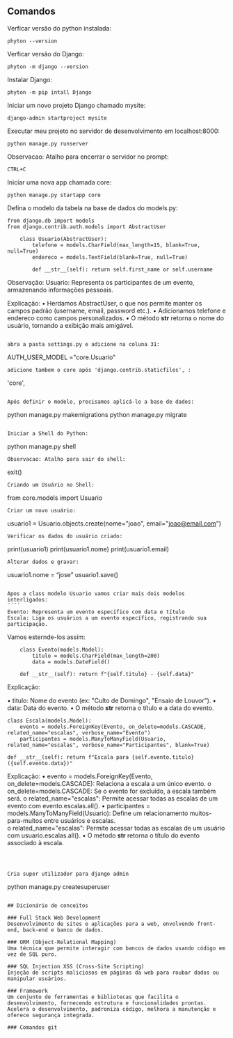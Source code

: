 ## Comandos

Verficar versão do python instalada:
````
phyton --version
````

Verficar versão do Django:
````
phyton -m django --version
````

Instalar Django:
````
phyton -m pip intall Django
````

Iniciar um novo projeto Django chamado mysite:
````
django-admin startproject mysite
````

Executar meu projeto no servidor de desenvolvimento em localhost:8000:
````
python manage.py runserver
````
Observacao: Atalho para encerrar o servidor no prompt:
````
CTRL+C
````

Iniciar uma nova app chamada core:
````
python manage.py startapp core
````

Defina o modelo da tabela na base de dados do models.py:
````
from django.db import models 
from django.contrib.auth.models import AbstractUser 
    
    class Usuario(AbstractUser): 
        telefone = models.CharField(max_length=15, blank=True, null=True) 
        endereco = models.TextField(blank=True, null=True) 
        
        def __str__(self): return self.first_name or self.username 
````
Observação: Usuario: Representa os participantes de um evento, armazenando informações pessoais.

Explicação: 
• Herdamos AbstractUser, o que nos permite manter os campos padrão (username, email, password etc.). 
• Adicionamos telefone e endereco como campos personalizados. 
• O método __str__ retorna o nome do usuário, tornando a exibição mais amigável. 
````

abra a pasta settings.py e adicione na coluna 31: 
````
AUTH_USER_MODEL ="core.Usuario"
````
adicione tambem o core após 'django.contrib.staticfiles', :
````
'core',
````

Após definir o modelo, precisamos aplicá-lo a base de dados:
````
python manage.py makemigrations
python manage.py migrate
````

Iniciar a Shell do Python:
````
python manage.py shell
````
Observacao: Atalho para sair do shell:
````
exit()
````
Criando um Usuário no Shell:
````
from core.models import Usuario
````
Criar um novo usuário:
````
usuario1 = Usuario.objects.create(nome="joao",
email="joao@email.com")
````
Verificar os dados do usuário criado:
````
print(usuario1)
print(usuario1.nome)
print(usuario1.email)
````
Alterar dados e gravar:
````
usuario1.nome = “jose”
usuario1.save()
````

Apos a class modelo Usuario vamos criar mais dois modelos interligados: 
´´´´
Evento: Representa um evento específico com data e título
Escala: Liga os usuários a um evento específico, registrando sua participação.
````
Vamos esternde-los assim:
````
    class Evento(models.Model): 
        titulo = models.CharField(max_length=200) 
        data = models.DateField() 
    
    def __str__(self): return f"{self.titulo} - {self.data}"
````
Explicação: 

• titulo: Nome do evento (ex: "Culto de Domingo", "Ensaio de Louvor"). 
• data: Data do evento. 
• O método __str__ retorna o título e a data do evento. 
````
class Escala(models.Model): 
    evento = models.ForeignKey(Evento, on_delete=models.CASCADE, related_name="escalas", verbose_name="Evento") 
    participantes = models.ManyToManyField(Usuario, related_name="escalas", verbose_name="Participantes", blank=True) 

def __str__(self): return f"Escala para {self.evento.titulo} ({self.evento.data})" 
````
Explicação: 
• evento = models.ForeignKey(Evento, on_delete=models.CASCADE): Relaciona a escala a um único evento.  o on_delete=models.CASCADE: Se o evento for excluído, a escala também será. o related_name="escalas": Permite acessar todas as escalas de um evento com evento.escalas.all(). 
• participantes = models.ManyToManyField(Usuario): Define um relacionamento muitos-para-muitos entre usuários e escalas.  
o related_name="escalas": Permite acessar todas as escalas de um usuário com usuario.escalas.all(). 
• O método __str__ retorna o título do evento associado à escala. 
````



Cria super utilizador para django admin
````
python manage.py createsuperuser
````
 
## Dicionário de conceitos

### Full Stack Web Development
Desenvolvimento de sites e aplicações para a web, envolvendo front-end, back-end e banco de dados.

### ORM (Object-Relational Mapping)
Uma técnica que permite interagir com bancos de dados usando código em vez de SQL puro.

### SQL Injection XSS (Cross-Site Scripting)
Injeção de scripts maliciosos em páginas da web para roubar dados ou manipular usuários.

### Framework
Um conjunto de ferramentas e bibliotecas que facilita o desenvolvimento, fornecendo estrutura e funcionalidades prontas.
Acelera o desenvolvimento, padroniza código, melhora a manutenção e oferece segurança integrada.

### Comandos git